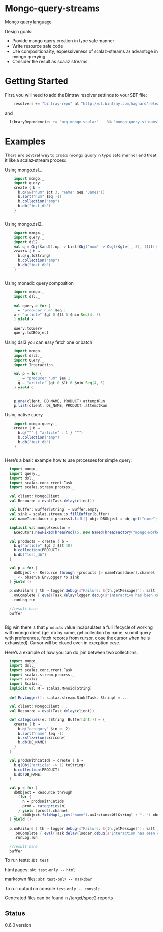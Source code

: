 Mongo-query-streams
===================

Mongo query language

Design goals:  
  * Provide mongo query creation in type safe manner
  * Write resource safe code
  * Use compositionality, expressiveness of scalaz-streams as advantage in mongo querying
  * Consider the result as scalaz streams.

Getting Started
===================
First, you will need to add the Bintray resolver settings to your SBT file:
```scala
    resolvers += "bintray-repo" at "http://dl.bintray.com/haghard/releases"
```
and
 ```scala
   libraryDependencies += "org.mongo.scalaz"    %% "mongo-query-streams" %  "0.5.2"
 ```

Examples
===================
There are several way to create mongo query in type safe manner and treat it like a scalaz-stream process

Using mongo.dsl._
```scala
    import mongo._
    import query._    
    create { b ⇒
      b.q(&&("num" $gt 3, "name" $eq "James"))
      b.sort("num" $eq -1)
      b.collection("tmp")
      b.db("test_db")
    }
    
```

Using mongo.dsl2_
```scala
    import mongo._
    import query._
    import dsl2._
    val q = Obj($and().op -> List(Obj("num" -> Obj(($gte(), 3), ($lt(), 10))), Obj("name" -> literal("Bauer"))))
    create { b ⇒
      b.q(q.toString)
      b.collection("tmp")
      b.db("test_db")
    }
    
```

Using monadic query composition
```scala
    import mongo._    
    import dsl._    
    
    val query = for {
    _ ← "producer_num" $eq 1
    x ← "article" $gt 0 $lt 6 $nin Seq(4, 5)
    } yield x
    
    query.toQuery
    query.toDBObject    
```

Using dsl3 you can easy fetch one or batch  

```scala
    import mongo._
    import dsl3._
    import Query._
    import Interaction._
  
    val p = for {
      _ ← "producer_num" $eq 1
      q ← "article" $gt 0 $lt 6 $nin Seq(4, 5)
    } yield q
  
  
    p.one(client, DB_NAME, PRODUCT).attemptRun
    p.list(client, DB_NAME, PRODUCT).attemptRun  
```  

Using native query

```scala
    import mongo.query._
    create { b ⇒
      b.q(""" { "article" : 1 } """)
      b.collection("tmp")
      b.db("test_db")
    }
    
```

Here's a basic example how to use processes for simple query:

```scala
  import mongo_  
  import query._
  import dsl._
  import scalaz.concurrent.Task
  import scalaz.stream.process._

  val client: MongoClient ...
  val Resource = eval(Task.delay(client))
  
  val buffer: Buffer[String] = Buffer.empty
  val sink = scalaz.stream.io.fillBuffer(buffer)
  val nameTransducer = process1.lift({ obj: DBObject ⇒ obj.get("name").toString })
  
  implicit val mongoExecutor = 
    Executors.newFixedThreadPool(5, new NamedThreadFactory("mongo-worker"))

  val products = create { b ⇒
    b.q("article" $gt 2 $lt 40)
    b.collection(PRODUCT)
    b.db("test_db")
  }

  val p = for {
    dbObject <- Resource through (products |> nameTransducer).channel
    _ <- observe EnvLogger to sink
  } yield ()
  
  p.onFailure { th ⇒ logger.debug(s"Failure: ${th.getMessage}"); halt }
   .onComplete { eval(Task.delay(logger.debug(s"Interaction has been completed"))) }
   .runLog.run
   
  //result here
  buffer
   
```

Big win there is that `products` value incapsulates a full lifecycle of working
with mongo client (get db by name, get collection by name, submit query with preferences, 
fetch records from cursor, close the cursor when he is exhausted). Cursor will be closed even
in exception case.


Here's a example of how you can do join between two collections:

```scala
  import mongo_  
  import dsl._
  import scalaz.concurrent.Task
  import scalaz.stream.process._
  import scalaz._
  import Scalaz._
  implicit val M = scalaz.Monoid[String]
  
  def EnvLogger(): scalaz.stream.Sink[Task, String] = ...
   
  val client: MongoClient ...
  val Resource = eval(Task.delay(client))

  def categories(e: (String, Buffer[Int])) = {
    create { b ⇒
      b.q("category" $in e._2)
      b.sort("name" $eq -1)
      b.collection(CATEGORY)
      b.db(DB_NAME)
    }
  }
    
  val prodsWithCatIds = create { b ⇒
    b.q(Obj("article" -> 1).toString)
    b.collection(PRODUCT)
    b.db(DB_NAME)
  }
    
  val p = for {
    dbObject ← Resource through
      (for {
        n ← prodsWithCatIds
        prod ← categories(n)
      } yield (prod)).channel
    _ ← dbObject.foldMap(_.get("name").asInstanceOf[String] + ", ") observe EnvLogger to sink
  } yield ()
    
  p.onFailure { th ⇒ logger.debug(s"Failure: ${th.getMessage}"); halt }
    .onComplete { eval(Task.delay(logger.debug(s"Interaction has been completed"))) }
    .runLog.run

  //result here
  buffer
```

To run tests:
  <code>sbt test</code>

  html pages:
<code>sbt test-only -- html</code>

  markdown files:
<code>sbt test-only -- markdown</code>


To run output on console
  <code>test-only -- console</code>
  
Generated files can be found in /target/spec2-reports

Status
------
0.6.0 version